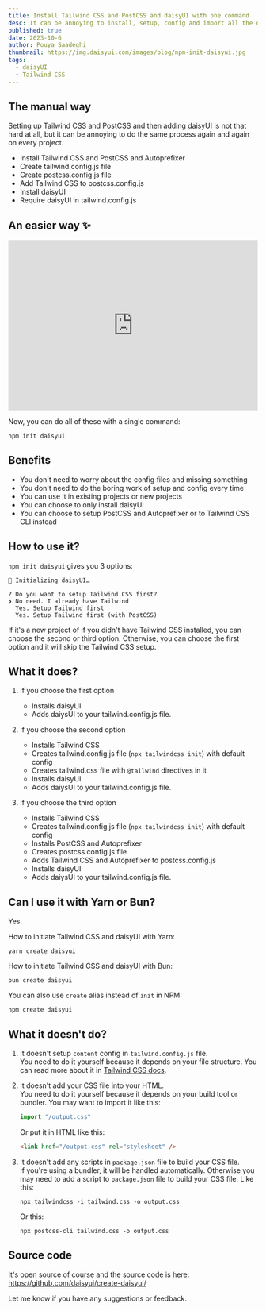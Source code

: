 ```yaml
---
title: Install Tailwind CSS and PostCSS and daisyUI with one command
desc: It can be annoying to install, setup, config and import all the dependencies. But now, you can do it with a single command.
published: true
date: 2023-10-6
author: Pouya Saadeghi
thumbnail: https://img.daisyui.com/images/blog/npm-init-daisyui.jpg
tags:
  - daisyUI
  - Tailwind CSS
---
```


## The manual way

Setting up Tailwind CSS and PostCSS and then adding daisyUI is not that hard at all, but it can be annoying to do the same process again and again on every project.

- Install Tailwind CSS and PostCSS and Autoprefixer
- Create tailwind.config.js file
- Create postcss.config.js file
- Add Tailwind CSS to postcss.config.js
- Install daisyUI
- Require daisyUI in tailwind.config.js

## An easier way ✨

<style>.embed-container { position: relative; padding-bottom: 68%; height: 0; overflow: hidden; max-width: 100%; } .embed-container iframe { position: absolute; top: 0; left: 0; width: 100%; height: 100%; }</style><div class='embed-container rounded-box'><iframe title="npm init daisyui" src='https://www.youtube.com/embed/2b0KzuRZEX8' frameborder='0' allowfullscreen></iframe></div>

Now, you can do all of these with a single command:

```
npm init daisyui
```

## Benefits

- You don't need to worry about the config files and missing something
- You don't need to do the boring work of setup and config every time
- You can use it in existing projects or new projects
- You can choose to only install daisyUI
- You can choose to setup PostCSS and Autoprefixer or to Tailwind CSS CLI instead

## How to use it?

`npm init daisyui` gives you 3 options:

```
🌼 Initializing daisyUI…

? Do you want to setup Tailwind CSS first?
❯ No need. I already have Tailwind
  Yes. Setup Tailwind first
  Yes. Setup Tailwind first (with PostCSS)
```

If it's a new project of if you didn't have Tailwind CSS installed, you can choose the second or third option. Otherwise, you can choose the first option and it will skip the Tailwind CSS setup.

## What it does?

1. If you choose the first option

   - Installs daisyUI
   - Adds daiysUI to your tailwind.config.js file.

2. If you choose the second option

   - Installs Tailwind CSS
   - Creates tailwind.config.js file (`npx tailwindcss init`) with default config
   - Creates tailwind.css file with `@tailwind` directives in it
   - Installs daisyUI
   - Adds daiysUI to your tailwind.config.js file.

3. If you choose the third option
   - Installs Tailwind CSS
   - Creates tailwind.config.js file (`npx tailwindcss init`) with default config
   - Installs PostCSS and Autoprefixer
   - Creates postcss.config.js file
   - Adds Tailwind CSS and Autoprefixer to postcss.config.js
   - Installs daisyUI
   - Adds daiysUI to your tailwind.config.js file.

## Can I use it with Yarn or Bun?

Yes.

How to initiate Tailwind CSS and daisyUI with Yarn:

```
yarn create daisyui
```

How to initiate Tailwind CSS and daisyUI with Bun:

```
bun create daisyui
```

You can also use `create` alias instead of `init` in NPM:

```
npm create daisyui
```

## What it doesn't do?

1. It doesn't setup `content` config in `tailwind.config.js` file.  
   You need to do it yourself because it depends on your file structure. You can read more about it in [Tailwind CSS docs](https://tailwindcss.com/docs/content-configuration).
2. It doesn't add your CSS file into your HTML.  
   You need to do it yourself because it depends on your build tool or bundler.
   You may want to import it like this:

   ```js
   import "/output.css"
   ```

   Or put it in HTML like this:

   ```html
   <link href="/output.css" rel="stylesheet" />
   ```

3. It doesn't add any scripts in `package.json` file to build your CSS file.  
   If you're using a bundler, it will be handled automatically. Otherwise you may need to add a script to `package.json` file to build your CSS file.
   Like this:

   ```
   npx tailwindcss -i tailwind.css -o output.css
   ```

   Or this:

   ```
   npx postcss-cli tailwind.css -o output.css
   ```

## Source code

It's open source of course and the source code is here:  
https://github.com/daisyui/create-daisyui/

Let me know if you have any suggestions or feedback.
